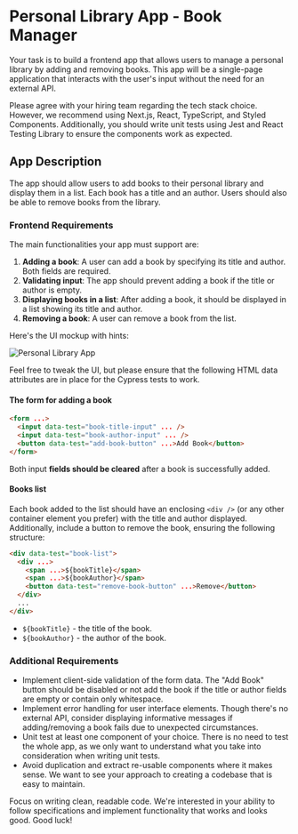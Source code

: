 # Personal Library App - Book Manager

Your task is to build a frontend app that allows users to manage a personal library by adding and removing books. This app will be a single-page application that interacts with the user's input without the need for an external API.

Please agree with your hiring team regarding the tech stack choice. However, we recommend using Next.js, React, TypeScript, and Styled Components. Additionally, you should write unit tests using Jest and React Testing Library to ensure the components work as expected.

## App Description

The app should allow users to add books to their personal library and display them in a list. Each book has a title and an author. Users should also be able to remove books from the library.

### Frontend Requirements

The main functionalities your app must support are:

1. **Adding a book**: A user can add a book by specifying its title and author. Both fields are required.
2. **Validating input**: The app should prevent adding a book if the title or author is empty.
3. **Displaying books in a list**: After adding a book, it should be displayed in a list showing its title and author.
4. **Removing a book**: A user can remove a book from the list.

Here's the UI mockup with hints:

![Personal Library App](https://user-images.githubusercontent.com/450319/142798772-9e4b2744-447c-411f-9b04-7028ba5e89a1.png)

Feel free to tweak the UI, but please ensure that the following HTML data attributes are in place for the Cypress tests to work.

#### The form for adding a book

```html
<form ...>
  <input data-test="book-title-input" ... />
  <input data-test="book-author-input" ... />
  <button data-test="add-book-button" ...>Add Book</button>
</form>
```

Both input **fields should be cleared** after a book is successfully added.

#### Books list

Each book added to the list should have an enclosing `<div />` (or any other container element you prefer) with the title and author displayed. Additionally, include a button to remove the book, ensuring the following structure:

```html
<div data-test="book-list">
  <div ...>
    <span ...>${bookTitle}</span>
    <span ...>${bookAuthor}</span>
    <button data-test="remove-book-button" ...>Remove</button>
  </div>
  ...
</div>
```

- `${bookTitle}` - the title of the book.
- `${bookAuthor}` - the author of the book.

### Additional Requirements

- Implement client-side validation of the form data. The "Add Book" button should be disabled or not add the book if the title or author fields are empty or contain only whitespace.
- Implement error handling for user interface elements. Though there's no external API, consider displaying informative messages if adding/removing a book fails due to unexpected circumstances.
- Unit test at least one component of your choice. There is no need to test the whole app, as we only want to understand what you take into consideration when writing unit tests.
- Avoid duplication and extract re-usable components where it makes sense. We want to see your approach to creating a codebase that is easy to maintain.

Focus on writing clean, readable code. We're interested in your ability to follow specifications and implement functionality that works and looks good. Good luck!